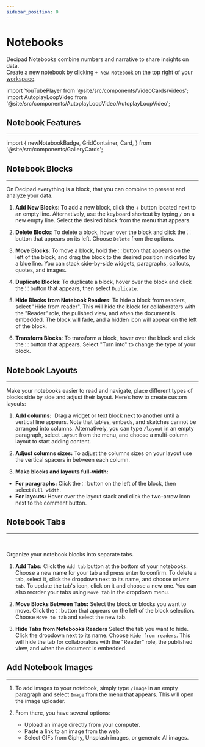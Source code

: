 ```yaml
---
sidebar_position: 0
---
```


# Notebooks

Decipad Notebooks combine numbers and narrative to share insights on data. <br />
Create a new notebook by clicking `+ New Notebook` on the top right of your [workspace](http://app.decipad.com/).

import YouTubePlayer from '@site/src/components/VideoCards/videos';
import AutoplayLoopVideo from '@site/src/components/AutoplayLoopVideo/AutoplayLoopVideo';

<YouTubePlayer videoId="HgonzbhFWLA" thumbnailUrl="/docs/img/thumbnails/thumbnail-welcome.png" />

## Notebook Features

---

import {
newNotebookBadge,
GridContainer,
Card,
} from '@site/src/components/GalleryCards';

<GridContainer>
  <Card title="Formulas" notebook="/docs/quick-start/formulas" description="Create quick calculations people can follow." />

  <Card title="Tables" notebook="/docs/quick-start/tables" description="Organize data and create quick calculations." />

  <Card title="Charts" notebook="/docs/quick-start/charts" description="Create quick visualizations for your data." />

  <Card title="Data Views" notebook="/docs/quick-start/data-views" description="Pivot your data to quickly highlight information." />

  <Card title="Interactive Widgets" notebook="/docs/quick-start/widgets" description="Explore data in real-time and create interactive notebooks." />

  <Card title="Inline Results" notebook="/docs/quick-start/inline-results" description="Explain results and conclusions." />

  <Card title="Data Integrations" notebook="/docs/integrations/basics" description="Quickly import data to analyze and visualize." />

  <Card title="Embed on Decipad" notebook="/docs/quick-start/embed-on-decipad" description="Embed from external websites into Decipad." />
</GridContainer>

## Notebook Blocks

---

On Decipad everything is a block, that you can combine to present and analyze your data.

1. **Add New Blocks**:
   To add a new block, click the + button located next to an empty line. Alternatively, use the keyboard shortcut by typing `/` on a new empty line. Select the desired block from the menu that appears.

2. **Delete Blocks**:
   To delete a block, hover over the block and click the `⸬` button that appears on its left. Choose `Delete` from the options.

3. **Move Blocks**:
   To move a block, hold the `⸬` button that appears on the left of the block, and drag the block to the desired position indicated by a blue line. You can stack side-by-side widgets, paragraphs, callouts, quotes, and images.

4. **Duplicate Blocks**:
   To duplicate a block, hover over the block and click the `⸬` button that appears, then select `Duplicate`.

5. **Hide Blocks from Notebook Readers**:
   To hide a block from readers, select "Hide from reader". This will hide the block for collaborators with the "Reader" role, the pulished view, and when the document is embedded. The block will fade, and a hidden icon will appear on the left of the block.

6. **Transform Blocks**:
   To transform a block, hover over the block and click the `⸬` button that appears. Select "Turn into" to change the type of your block.

## Notebook Layouts

---

<AutoplayLoopVideo
  src="https://decipad-docs.s3.eu-west-2.amazonaws.com/videos/layouts.mov"
  playbackSpeed={1.8}
/>

Make your notebooks easier to read and navigate, place different types of blocks side by side and adjust their layout. Here’s how to create custom layouts:

1. **Add columns:** 
   Drag a widget or text block next to another until a vertical line appears. Note that tables, embeds, and sketches cannot be arranged into columns. Alternatively, you can type `/layout` in an empty paragraph, select `Layout` from the menu, and choose a multi-column layout to start adding content.

2. **Adjust columns sizes:**
   To adjust the columns sizes on your layout use the vertical spacers in between each column.

3. **Make blocks and layouts full-width:**

- **For paragraphs:** Click the `⸬` button on the left of the block, then select `Full width`.
- **For layouts:** Hover over the layout stack and click the two-arrow icon next to the comment button.

## Notebook Tabs

---

<YouTubePlayer videoId="LtMIT095exc" thumbnailUrl="/docs/img/thumbnails/thumbnail-tabs.png" />

<br />

Organize your notebook blocks into separate tabs.

1. **Add Tabs:**
   Click the `Add tab` button at the bottom of your notebooks. Choose a new name for your tab and press enter to confirm. To delete a tab, select it, click the dropdown next to its name, and choose `Delete tab`. To update the tab's icon, click on it and choose a new one. You can also reorder your tabs using `Move tab` in the dropdown menu.

2. **Move Blocks Between Tabs:**
   Select the block or blocks you want to move. Click the `⸬` button that appears on the left of the block selection. Choose `Move to tab` and select the new tab.

3. **Hide Tabs from Notebooks Readers**
   Select the tab you want to hide. Click the dropdown next to its name. Choose `Hide from readers`. This will hide the tab for collaborators with the "Reader" role, the published view, and when the document is embedded.

## Add Notebook Images

---

1. To add images to your notebook, simply type `/image` in an empty paragraph and select `Image` from the menu that appears. This will open the image uploader.

2. From there, you have several options:
   - Upload an image directly from your computer.
   - Paste a link to an image from the web.
   - Select GIFs from Giphy, Unsplash images, or generate AI images.
